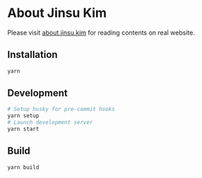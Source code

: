 # About Jinsu Kim

Please visit [about.jinsu.kim](https://about.jinsu.kim) for reading contents on real website.

## Installation

```bash
yarn
```

## Development

```bash
# Setup husky for pre-commit hooks
yarn setup
# Launch development server
yarn start
```

## Build

```bash
yarn build
```
